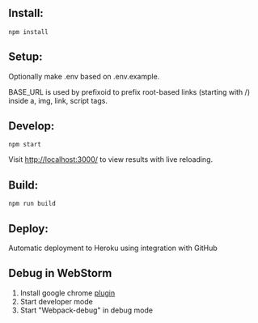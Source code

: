 Install:
--------

`npm install`

Setup:
------

Optionally make .env based on .env.example.

BASE_URL is used by prefixoid to prefix root-based links (starting with /) inside a, img, link, script tags.

Develop:
--------

`npm start`

Visit [http://localhost:3000/](http://localhost:3000/) to view results with live reloading.

Build:
------

`npm run build`

Deploy:
-------

Automatic deployment to Heroku using integration with GitHub

Debug in WebStorm
-----------------

1. Install google chrome [plugin](https://chrome.google.com/webstore/detail/jetbrains-ide-support/hmhgeddbohgjknpmjagkdomcpobmllji?utm_campaign=en&utm_source=en-et-na-us-oc-webstrapp&utm_medium=et)
2. Start developer mode
3. Start "Webpack-debug" in debug mode
